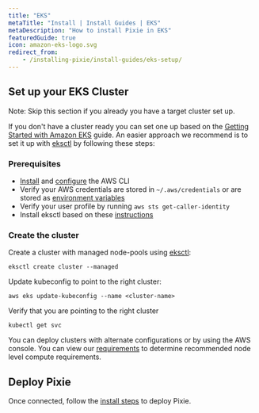 ```yaml
---
title: "EKS"
metaTitle: "Install | Install Guides | EKS"
metaDescription: "How to install Pixie in EKS"
featuredGuide: true
icon: amazon-eks-logo.svg
redirect_from:
    - /installing-pixie/install-guides/eks-setup/
---
```


## Set up your EKS Cluster

Note: Skip this section if you already you have a target cluster set up.

If you don't have a cluster ready you can set one up based on the [Getting Started with Amazon EKS](https://docs.aws.amazon.com/eks/latest/userguide/getting-started.html) guide. An easier approach we recommend is to set it up with [eksctl](https://github.com/weaveworks/eksct) by following these steps:


### Prerequisites

- [Install](https://aws.amazon.com/cli/) and [configure](https://docs.aws.amazon.com/cli/latest/userguide/cli-chap-configure.html) the AWS CLI
- Verify your AWS credentials are stored in `~/.aws/credentials` or are stored as [environment variables](https://docs.aws.amazon.com/cli/latest/userguide/cli-configure-envvars.html)
- Verify your user profile by running `aws sts get-caller-identity`
- Install eksctl based on these [instructions](https://docs.aws.amazon.com/eks/latest/userguide/getting-started-eksctl.html)

### Create the cluster


Create a cluster with managed node-pools using [eksctl](https://eksctl.io/usage/eks-managed-nodegroups/):

```
eksctl create cluster --managed
```

Update kubeconfig to point to the right cluster:

```
aws eks update-kubeconfig --name <cluster-name>
```

Verify that you are pointing to the right cluster

```
kubectl get svc
```

You can deploy clusters with alternate configurations or by using the AWS console. You can view our [requirements](/installing-pixie/requirements) to determine recommended node level compute requirements.

## Deploy Pixie

Once connected, follow the [install steps](/installing-pixie/install-guides) to deploy Pixie.
